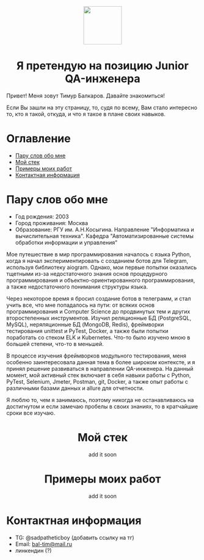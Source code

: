 
<div id="header" align="center">
    <img src="https://media.giphy.com/media/M9gbBd9nbDrOTu1Mqx/giphy.gif" width="100"/>

# Я претендую на позицию Junior QA-инженера
</div>

<p>
Привет! Меня зовут Тимур Балкаров. Давайте знакомиться!
</p>

<p>
Если Вы зашли на эту страницу, то, судя по всему, Вам стало интересно то, кто я такой, откуда, и что я такое в плане своих навыков.
</p>

# Оглавление
- [Пару слов обо мне](#пару-слов-обо-мне)
- [Мой стек](#мой-стек)
- [Примеры моих работ](#примеры-моих-работ)
- [Контактная информация](#контактная-информация)

# Пару слов обо мне
- Год рождения: 2003
- Город проживания: Москва
- Образование: РГУ им. А.Н.Косыгина. Направление "Информатика и вычислительная техника". Кафедра "Автоматизированные системы обработки информации и управления"

<p>
Мое путешествие в мир программирования началось с языка Python, когда я начал экспериментировать с созданием ботов для Telegram, используя библиотеку aiogram. Однако, мои первые попытки оказались тщетными из-за недостаточного знания основ процедурного программирования и объектно-ориентированного программирования, а также недостаточного понимания структуры языка.
</p>

<p>
Через некоторое время я бросил создание ботов в телеграмм, и стал учить все, что мне попадалось на пути: от всяких основ программирования и Computer Science до продвинутых тем и других второстепенных инструментов. Изучил реляционные БД (PostgreSQL, MySQL), неряляционные БД (MongoDB, Redis), фреймворки тестирования unittest и PyTest, Docker, а также были попытки поработать со стеком ELK и Kubernetes. Что-то было изучено мною в большей степени, что-то в меньшей.
</p>

<p>
В процессе изучения фреймворков модульного тестирования, меня особенно заинтересовала данная тема в более широком контексте, и я принял решение развиваться в направлении QA-инженера. На данный момент, мой активный стек включает в себя навыки работы с Python, PyTest, Selenium, Jmeter, Postman, git, Docker, а также опыт работы с различными базами данных и allure для отчетности.
</p>

<p>
Я люблю то, чем я занимаюсь, поэтому никогда не останавливаюсь на достигнутом и если замечаю пробелы в своих знаниях, то в кратчайшие сроки все изучаю.

</p>

<div id="header" align="center">

# Мой стек

add it soon

# Примеры моих работ

add it soon

</div>

# Контактная информация
- TG: @sadpatheticboy (добавить ссылку на тг)
- Email: bal-tim@mail.ru
- линкендин (?)

